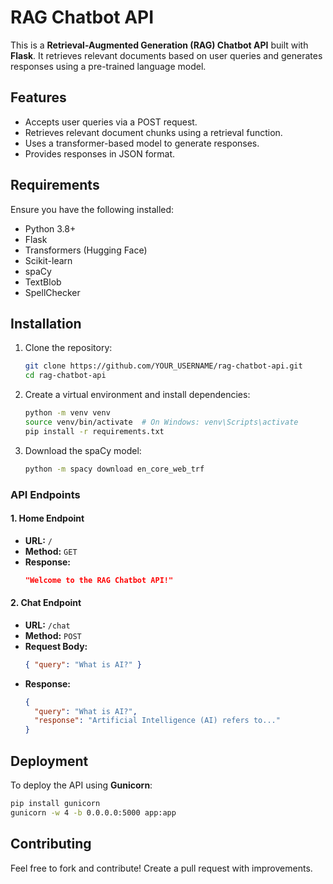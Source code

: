 # RAG Chatbot API

This is a **Retrieval-Augmented Generation (RAG) Chatbot API** built with **Flask**. It retrieves relevant documents based on user queries and generates responses using a pre-trained language model.

## Features
- Accepts user queries via a POST request.
- Retrieves relevant document chunks using a retrieval function.
- Uses a transformer-based model to generate responses.
- Provides responses in JSON format.

## Requirements
Ensure you have the following installed:
- Python 3.8+
- Flask
- Transformers (Hugging Face)
- Scikit-learn
- spaCy
- TextBlob
- SpellChecker

## Installation
1. Clone the repository:
   ```sh
   git clone https://github.com/YOUR_USERNAME/rag-chatbot-api.git
   cd rag-chatbot-api
   ```
2. Create a virtual environment and install dependencies:
   ```sh
   python -m venv venv
   source venv/bin/activate  # On Windows: venv\Scripts\activate
   pip install -r requirements.txt
   ```
3. Download the spaCy model:
   ```sh
   python -m spacy download en_core_web_trf
   ```


### API Endpoints
#### 1. Home Endpoint
- **URL:** `/`
- **Method:** `GET`
- **Response:**
  ```json
  "Welcome to the RAG Chatbot API!"
  ```

#### 2. Chat Endpoint
- **URL:** `/chat`
- **Method:** `POST`
- **Request Body:**
  ```json
  { "query": "What is AI?" }
  ```
- **Response:**
  ```json
  {
    "query": "What is AI?",
    "response": "Artificial Intelligence (AI) refers to..."
  }
  ```

## Deployment
To deploy the API using **Gunicorn**:
```sh
pip install gunicorn
gunicorn -w 4 -b 0.0.0.0:5000 app:app
```

## Contributing
Feel free to fork and contribute! Create a pull request with improvements.


